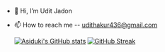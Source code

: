 - 👋 Hi, I’m Udit Jadon
- 📫 How to reach me -- udithakur436@gmail.com
  
  [![Asiduki's GitHub stats](https://github-readme-stats.vercel.app/api?username=asiduki)](https://github.com/asiduki/github-readme-stats)
  [![GitHub Streak](https://streak-stats.demolab.com?user=asiduki&theme=dark&hide_border=false)](https://git.io/streak-stats)


  

<!---
asiduki/asiduki is a ✨ special ✨ repository because its `README.md` (this file) appears on your GitHub profile.
You can click the Preview link to take a look at your changes.
- 👀 I’m interested in web development 
- 🌱 I’m currently learning DSA
- 💞️ I’m looking to collaborate on ...

- 😄 Pronouns: ...
- ⚡ Fun fact: ...
## 💬 Most Used Languages

![Top Langs](https://github-readme-stats.vercel.app/api/top-langs/?username=asiduki&layout=compact&theme=react&hide_border=false&langs_count=8)
--->


